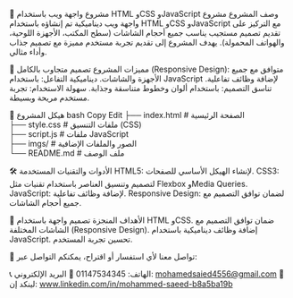 📖 مشروع واجهة ويب باستخدام HTML وCSS وJavaScript
وصف المشروع
مشروع واجهة ويب ديناميكية تم إنشاؤه باستخدام HTML وCSS وJavaScript مع التركيز على تقديم تصميم مستجيب يناسب جميع أحجام الشاشات (سطح المكتب، الأجهزة اللوحية، والهواتف المحمولة).
يهدف المشروع إلى تقديم تجربة مستخدم مميزة مع تصميم جذاب وأداء مثالي.


🚀 مميزات المشروع
تصميم متجاوب بالكامل (Responsive Design): متوافق مع جميع الأجهزة والشاشات.
ديناميكية التفاعل: باستخدام JavaScript لإضافة وظائف تفاعلية.
تناسق التصميم: باستخدام ألوان وخطوط متناسقة وجذابة.
سهولة الاستخدام: تجربة مستخدم مريحة وبسيطة.



📂 هيكل المشروع
bash
Copy
Edit
├── index.html      # الصفحة الرئيسية  
├── style.css       # ملفات التنسيق (CSS)  
├── script.js       # ملفات JavaScript  
├── imgs/           # الصور والملفات الإضافية  
└── README.md       # ملف الوصف  


🛠️ الأدوات والتقنيات المستخدمة
HTML5: لإنشاء الهيكل الأساسي للصفحات.
CSS3: لتصميم وتنسيق العناصر باستخدام تقنيات مثل Flexbox وMedia Queries.
JavaScript: لإضافة وظائف تفاعلية.
Responsive Design: لضمان توافق التصميم مع جميع أحجام الشاشات.

📝 الأهداف المنجزة
تصميم واجهة باستخدام HTML وCSS.
ضمان توافق التصميم مع الشاشات المختلفة (Responsive Design).
إضافة وظائف ديناميكية باستخدام JavaScript.
تحسين تجربة المستخدم.

💬 تواصل معنا
لأي استفسار أو اقتراح، يمكنكم التواصل عبر:

📞 الهاتف: 01147534345
📧 البريد الإلكتروني: mohamedsaied4556@gmail.com
🔗 لينكد إن: www.linkedin.com/in/mohammed-saeed-b8a5ba19b

 
